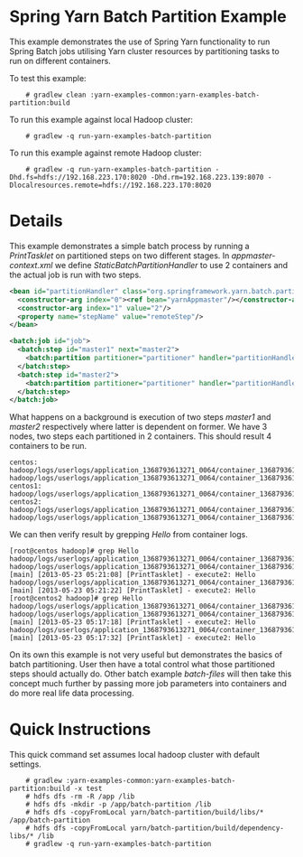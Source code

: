 Spring Yarn Batch Partition Example
===================================

This example demonstrates the use of Spring Yarn functionality to run Spring Batch
jobs utilising Yarn cluster resources by partitioning tasks to run on different containers.

To test this example:

		# gradlew clean :yarn-examples-common:yarn-examples-batch-partition:build

To run this example against local Hadoop cluster:

		# gradlew -q run-yarn-examples-batch-partition

To run this example against remote Hadoop cluster:

		# gradlew -q run-yarn-examples-batch-partition -Dhd.fs=hdfs://192.168.223.170:8020 -Dhd.rm=192.168.223.139:8070 -Dlocalresources.remote=hdfs://192.168.223.170:8020

# Details

This example demonstrates a simple batch process by running a *PrintTasklet* on
partitioned steps on two different stages. In *appmaster-context.xml* we define
*StaticBatchPartitionHandler* to use 2 containers and the actual job is run with
two steps.
```xml
<bean id="partitionHandler" class="org.springframework.yarn.batch.partition.StaticBatchPartitionHandler">
  <constructor-arg index="0"><ref bean="yarnAppmaster"/></constructor-arg>
  <constructor-arg index="1" value="2"/>
  <property name="stepName" value="remoteStep"/>
</bean>

<batch:job id="job">
  <batch:step id="master1" next="master2">
    <batch:partition partitioner="partitioner" handler="partitionHandler"/>
  </batch:step>
  <batch:step id="master2">
    <batch:partition partitioner="partitioner" handler="partitionHandler"/>
  </batch:step>
</batch:job>
```

What happens on a background is execution of two steps *master1* and *master2*
respectively where latter is dependent on former. We have 3 nodes, two steps each
partitioned in 2 containers. This should result 4 containers to be run.
```
centos:
hadoop/logs/userlogs/application_1368793613271_0064/container_1368793613271_0064_01_000002/Container.stdout
hadoop/logs/userlogs/application_1368793613271_0064/container_1368793613271_0064_01_000007/Container.stdout
centos1:
hadoop/logs/userlogs/application_1368793613271_0064/container_1368793613271_0064_01_000001/Appmaster.stdout
centos2:
hadoop/logs/userlogs/application_1368793613271_0064/container_1368793613271_0064_01_000006/Container.stdout
hadoop/logs/userlogs/application_1368793613271_0064/container_1368793613271_0064_01_000003/Container.stdout
```

We can then verify result by grepping *Hello* from container logs.
```
[root@centos hadoop]# grep Hello hadoop/logs/userlogs/application_1368793613271_0064/container_1368793613271_0064_01_0000*/Container.stdout
hadoop/logs/userlogs/application_1368793613271_0064/container_1368793613271_0064_01_000002/Container.stdout:INFO [main] [2013-05-23 05:21:08] [PrintTasklet] - execute2: Hello
hadoop/logs/userlogs/application_1368793613271_0064/container_1368793613271_0064_01_000007/Container.stdout:INFO [main] [2013-05-23 05:21:22] [PrintTasklet] - execute2: Hello
[root@centos2 hadoop]# grep Hello hadoop/logs/userlogs/application_1368793613271_0064/container_1368793613271_0064_01_0000*/Container.stdout
hadoop/logs/userlogs/application_1368793613271_0064/container_1368793613271_0064_01_000003/Container.stdout:INFO [main] [2013-05-23 05:17:18] [PrintTasklet] - execute2: Hello
hadoop/logs/userlogs/application_1368793613271_0064/container_1368793613271_0064_01_000006/Container.stdout:INFO [main] [2013-05-23 05:17:32] [PrintTasklet] - execute2: Hello
```

On its own this example is not very useful but demonstrates the basics of batch partitioning.
User then have a total control what those partitioned steps should actually do. Other batch
example *batch-files* will then take this concept much further by passing more
job parameters into containers and do more real life data processing.

# Quick Instructions

This quick command set assumes local hadoop cluster with default settings.

		# gradlew :yarn-examples-common:yarn-examples-batch-partition:build -x test
		# hdfs dfs -rm -R /app /lib
		# hdfs dfs -mkdir -p /app/batch-partition /lib
		# hdfs dfs -copyFromLocal yarn/batch-partition/build/libs/* /app/batch-partition
		# hdfs dfs -copyFromLocal yarn/batch-partition/build/dependency-libs/* /lib
		# gradlew -q run-yarn-examples-batch-partition
